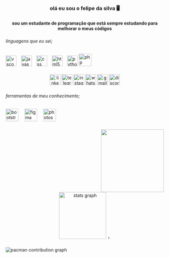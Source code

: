 <h3 align="center">olá eu sou o felipe da silva 🖥️</h3>

###

<h4 align="center">sou um estudante de  programação  que está sempre estudando para melhorar o meus códigos</h4>

###

<h6 align="left">linguagens que eu sei;</h6>

###

<div align="left">
  <img src="https://cdn.jsdelivr.net/gh/devicons/devicon/icons/vscode/vscode-original.svg" height="34" alt="vscode logo"  />
  <img width="7" />
  <img src="https://cdn.jsdelivr.net/gh/devicons/devicon/icons/javascript/javascript-original.svg" height="34" alt="javascript logo"  />
  <img width="7" />
  <img src="https://cdn.jsdelivr.net/gh/devicons/devicon/icons/css3/css3-original.svg" height="34" alt="css logo"  />
  <img width="7" />
  <img src="https://cdn.jsdelivr.net/gh/devicons/devicon/icons/html5/html5-original.svg" height="34" alt="html5 logo"  />
  <img width="7" />
  <img src="https://cdn.jsdelivr.net/gh/devicons/devicon/icons/python/python-original.svg" height="34" alt="python logo"  />
  <img src="https://cdn.jsdelivr.net/gh/devicons/devicon/icons/php/php-original.svg" height="40" alt="php logo"  />

</div>

###

<div align="center">
  <img src="https://img.shields.io/static/v1?message=LinkedIn&logo=linkedin&label=&color=0077B5&logoColor=white&labelColor=&style=for-the-badge" height="34" alt="linkedin logo"  />
  <img src="https://img.shields.io/static/v1?message=Telegram&logo=telegram&label=&color=2CA5E0&logoColor=white&labelColor=&style=for-the-badge" height="34" alt="telegram logo"  />
  <img src="https://img.shields.io/static/v1?message=Instagram&logo=instagram&label=&color=E4405F&logoColor=white&labelColor=&style=for-the-badge" height="34" alt="instagram logo"  />
  <img src="https://img.shields.io/static/v1?message=Whatsapp&logo=whatsapp&label=&color=25D366&logoColor=white&labelColor=&style=for-the-badge" height="34" alt="whatsapp logo"  />
  <img src="https://img.shields.io/static/v1?message=Gmail&logo=gmail&label=&color=D14836&logoColor=white&labelColor=&style=for-the-badge" height="34" alt="gmail logo"  />
  <img src="https://img.shields.io/static/v1?message=Discord&logo=discord&label=&color=7289DA&logoColor=white&labelColor=&style=for-the-badge" height="34" alt="discord logo"  />
</div>

###

<h6 align="left">ferramentas de meu conhecimento;</h6>

###

<div align="left">
  <img src="https://cdn.jsdelivr.net/gh/devicons/devicon/icons/bootstrap/bootstrap-original.svg" height="40" alt="bootstrap logo"  />
  <img width="12" />
  <img src="https://cdn.jsdelivr.net/gh/devicons/devicon/icons/figma/figma-original.svg" height="40" alt="figma logo"  />
  <img width="12" />
  <img src="https://cdn.jsdelivr.net/gh/devicons/devicon/icons/photoshop/photoshop-plain.svg" height="40" alt="photoshop logo"  />
  <img width="12" />
 
</div>

###

<img align="right" height="200" src="https://media1.giphy.com/media/v1.Y2lkPTc5MGI3NjExMnU1aGRwMDR5bGRnNnA3cWV0NjVhcXQ3dHpld2hxa3lrYWFtZDJiZyZlcD12MV9pbnRlcm5hbF9naWZfYnlfaWQmY3Q9Zw/jUckyQVjuHNx9vXUtv/giphy.gif"  />

###

<br clear="both">

<div align="center">
  <img src="https://github-readme-stats.vercel.app/api?username=felipesg123&hide_title=false&hide_rank=false&show_icons=true&include_all_commits=true&count_private=true&disable_animations=false&theme=dracula&locale=en&hide_border=false&order=1" height="150" alt="stats graph"  />
  <img src="https://github-readme-stats.vercel.app/api/top-langs?username=felipesg123&locale=pt-br&hide_title=false&layout=compact&card_width=320&langs_count=5&theme=codeSTACKr&hide_border=false&order=2&custom_title=Tecnologias%20%20utilizadas%20" height="10" alt="languages graph"  />
</div>

###

<picture>
  <source media="(prefers-color-scheme: dark)" srcset="https://raw.githubusercontent.com/felipesg123/felipesg123/output/pacman-contribution-graph-dark.svg">
  <source media="(prefers-color-scheme: light)" srcset="https://raw.githubusercontent.com/felipesg123/felipesg123/output/pacman-contribution-graph.svg">
  <img alt="pacman contribution graph" src="https://raw.githubusercontent.com/felipesg123/felipesg123/output/pacman-contribution-graph.svg">
</picture>

